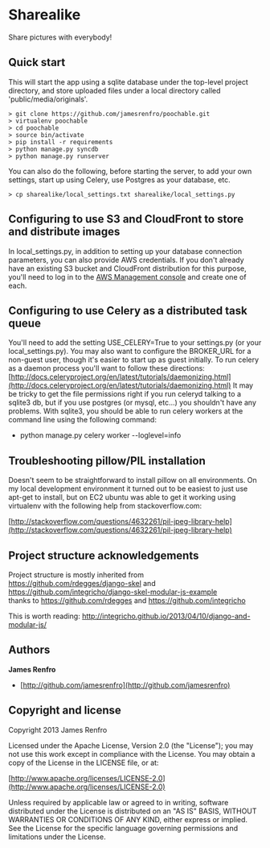 Sharealike
=========

Share pictures with everybody!

## Quick start

This will start the app using a sqlite database under the top-level project directory, and store
uploaded files under a local directory called 'public/media/originals'.

	> git clone https://github.com/jamesrenfro/poochable.git
	> virtualenv poochable
	> cd poochable
	> source bin/activate
	> pip install -r requirements
	> python manage.py syncdb
	> python manage.py runserver  


You can also do the following, before starting the server, to add your own settings, start up using Celery, 
use Postgres as your database, etc. 

	> cp sharealike/local_settings.txt sharealike/local_settings.py


## Configuring to use S3 and CloudFront to store and distribute images

In local_settings.py, in addition to setting up your database connection
parameters, you can also provide AWS credentials. If you don't already have
an existing S3 bucket and CloudFront distribution for this purpose, you'll
need to log in to the [AWS Management console](https://console.aws.amazon.com)
and create one of each.

## Configuring to use Celery as a distributed task queue

You'll need to add the setting USE_CELERY=True to your settings.py (or your
local_settings.py). You may also want to configure the BROKER_URL for a non-guest
user, though it's easier to start up as guest initially. To run celery as a daemon 
process you'll want to follow these directions: [http://docs.celeryproject.org/en/latest/tutorials/daemonizing.html](http://docs.celeryproject.org/en/latest/tutorials/daemonizing.html) 
It may be tricky to get the file permissions right if you run celeryd talking
to a sqlite3 db, but if you use postgres (or mysql, etc...) you shouldn't have
any problems. With sqlite3, you should be able to run celery workers at the command
line using the following command:
- python manage.py celery worker --loglevel=info

## Troubleshooting pillow/PIL installation

Doesn't seem to be straightforward to install pillow on all environments. On
my local development environment it turned out to be easiest to just use
apt-get to install, but on EC2 ubuntu was able to get it working using
virtualenv with the following help from stackoverflow.com:
	
[http://stackoverflow.com/questions/4632261/pil-jpeg-library-help](http://stackoverflow.com/questions/4632261/pil-jpeg-library-help)


## Project structure acknowledgements

Project structure is mostly inherited from https://github.com/rdegges/django-skel and https://github.com/integricho/django-skel-modular-js-example  
thanks to https://github.com/rdegges and https://github.com/integricho 

This is worth reading: http://integricho.github.io/2013/04/10/django-and-modular-js/


## Authors

**James Renfro**

+ [http://github.com/jamesrenfro](http://github.com/jamesrenfro)

## Copyright and license

Copyright 2013 James Renfro

Licensed under the Apache License, Version 2.0 (the "License");
you may not use this work except in compliance with the License.
You may obtain a copy of the License in the LICENSE file, or at:

  [http://www.apache.org/licenses/LICENSE-2.0](http://www.apache.org/licenses/LICENSE-2.0)

Unless required by applicable law or agreed to in writing, software
distributed under the License is distributed on an "AS IS" BASIS,
WITHOUT WARRANTIES OR CONDITIONS OF ANY KIND, either express or implied.
See the License for the specific language governing permissions and
limitations under the License.

